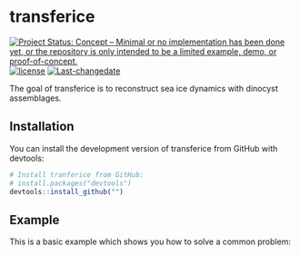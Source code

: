 
<!-- README.md is generated from README.Rmd. Please edit that file -->

# transferice

<!-- badges: start -->

[![Project Status: Concept – Minimal or no implementation has been done
yet, or the repository is only intended to be a limited example, demo,
or
proof-of-concept.](https://www.repostatus.org/badges/latest/concept.svg)](https://www.repostatus.org/#concept)
[![license](https://img.shields.io/github/license/mashape/apistatus.svg)](https://choosealicense.com/licenses/mit/)
[![Last-changedate](https://img.shields.io/badge/last%20change-2021--12--07-yellowgreen.svg)](/commits/master)
<!-- badges: end -->

The goal of transferice is to reconstruct sea ice dynamics with dinocyst
assemblages.

## Installation

You can install the development version of transferice from GitHub with
devtools:

``` r
# Install tranferice from GitHub: 
# install.packages("devtools")
devtools::install_github("")
```

## Example

This is a basic example which shows you how to solve a common problem:
